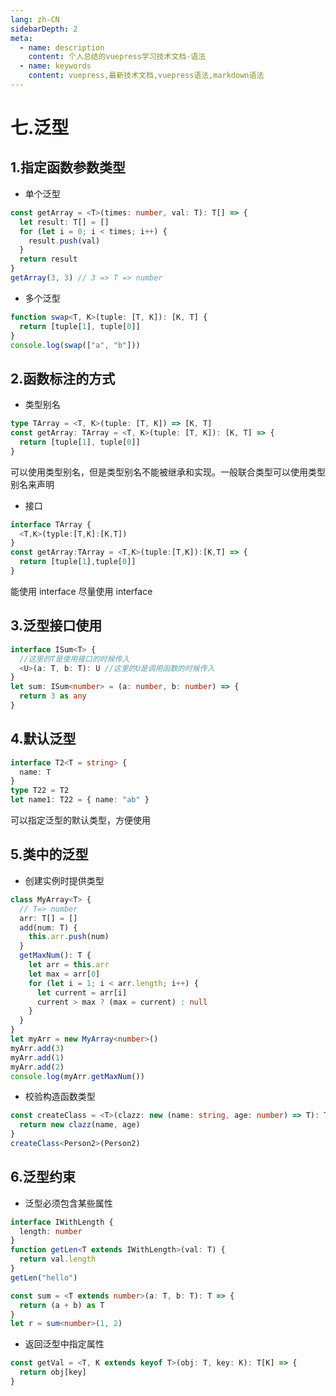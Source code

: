 ```yaml
---
lang: zh-CN
sidebarDepth: 2
meta:
  - name: description
    content: 个人总结的vuepress学习技术文档-语法
  - name: keywords
    content: vuepress,最新技术文档,vuepress语法,markdown语法
---
```


# 七.泛型

## 1.指定函数参数类型

- 单个泛型

```ts
const getArray = <T>(times: number, val: T): T[] => {
  let result: T[] = []
  for (let i = 0; i < times; i++) {
    result.push(val)
  }
  return result
}
getArray(3, 3) // 3 => T => number
```

- 多个泛型

```ts
function swap<T, K>(tuple: [T, K]): [K, T] {
  return [tuple[1], tuple[0]]
}
console.log(swap(["a", "b"]))
```

## 2.函数标注的方式

- 类型别名

```ts
type TArray = <T, K>(tuple: [T, K]) => [K, T]
const getArray: TArray = <T, K>(tuple: [T, K]): [K, T] => {
  return [tuple[1], tuple[0]]
}
```

可以使用类型别名，但是类型别名不能被继承和实现。一般联合类型可以使用类型别名来声明

- 接口

```ts
interface TArray {
  <T,K>(typle:[T,K]:[K,T])
}
const getArray:TArray = <T,K>(tuple:[T,K]):[K,T] => {
  return [tuple[1],tuple[0]]
}
```

能使用 interface 尽量使用 interface

## 3.泛型接口使用

```ts
interface ISum<T> {
  //这里的T是使用接口的时候传入
  <U>(a: T, b: T): U //这里的U是调用函数的时候传入
}
let sum: ISum<number> = (a: number, b: number) => {
  return 3 as any
}
```

## 4.默认泛型

```ts
interface T2<T = string> {
  name: T
}
type T22 = T2
let name1: T22 = { name: "ab" }
```

可以指定泛型的默认类型，方便使用

## 5.类中的泛型

- 创建实例时提供类型

```ts
class MyArray<T> {
  // T=> number
  arr: T[] = []
  add(num: T) {
    this.arr.push(num)
  }
  getMaxNum(): T {
    let arr = this.arr
    let max = arr[0]
    for (let i = 1; i < arr.length; i++) {
      let current = arr[i]
      current > max ? (max = current) : null
    }
  }
}
let myArr = new MyArray<number>()
myArr.add(3)
myArr.add(1)
myArr.add(2)
console.log(myArr.getMaxNum())
```

- 校验构造函数类型

```ts
const createClass = <T>(clazz: new (name: string, age: number) => T): T => {
  return new clazz(name, age)
}
createClass<Person2>(Person2)
```

## 6.泛型约束

- 泛型必须包含某些属性

```ts
interface IWithLength {
  length: number
}
function getLen<T extends IWithLength>(val: T) {
  return val.length
}
getLen("hello")
```

```ts
const sum = <T extends number>(a: T, b: T): T => {
  return (a + b) as T
}
let r = sum<number>(1, 2)
```

- 返回泛型中指定属性

```ts
const getVal = <T, K extends keyof T>(obj: T, key: K): T[K] => {
  return obj[key]
}
```
